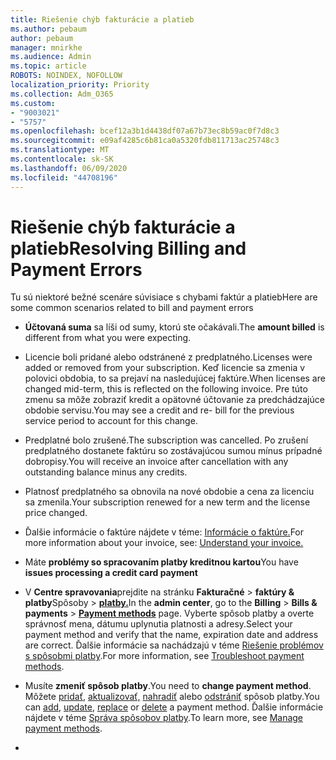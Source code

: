 ```yaml
---
title: Riešenie chýb fakturácie a platieb
ms.author: pebaum
author: pebaum
manager: mnirkhe
ms.audience: Admin
ms.topic: article
ROBOTS: NOINDEX, NOFOLLOW
localization_priority: Priority
ms.collection: Adm_O365
ms.custom:
- "9003021"
- "5757"
ms.openlocfilehash: bcef12a3b1d4438df07a67b73ec8b59ac0f7d8c3
ms.sourcegitcommit: e09af4285c6b81ca0a5320fdb811713ac25748c3
ms.translationtype: MT
ms.contentlocale: sk-SK
ms.lasthandoff: 06/09/2020
ms.locfileid: "44708196"
---
```

# <a name="resolving-billing-and-payment-errors"></a><span data-ttu-id="6031f-102">Riešenie chýb fakturácie a platieb</span><span class="sxs-lookup"><span data-stu-id="6031f-102">Resolving Billing and Payment Errors</span></span>

<span data-ttu-id="6031f-103">Tu sú niektoré bežné scenáre súvisiace s chybami faktúr a platieb</span><span class="sxs-lookup"><span data-stu-id="6031f-103">Here are some common scenarios related to bill and payment errors</span></span>

- <span data-ttu-id="6031f-104">**Účtovaná suma** sa líši od sumy, ktorú ste očakávali.</span><span class="sxs-lookup"><span data-stu-id="6031f-104">The  **amount billed** is different from what you were expecting.</span></span>
- <span data-ttu-id="6031f-105">Licencie boli pridané alebo odstránené z predplatného.</span><span class="sxs-lookup"><span data-stu-id="6031f-105">Licenses were added or removed from your subscription.</span></span> <span data-ttu-id="6031f-106">Keď licencie sa zmenia v polovici obdobia, to sa prejaví na nasledujúcej faktúre.</span><span class="sxs-lookup"><span data-stu-id="6031f-106">When licenses are changed mid-term, this is reflected on the following invoice.</span></span> <span data-ttu-id="6031f-107">Pre túto zmenu sa môže zobraziť kredit a opätovné účtovanie za predchádzajúce obdobie servisu.</span><span class="sxs-lookup"><span data-stu-id="6031f-107">You may see a credit and re- bill for the previous service period to account for this change.</span></span>
- <span data-ttu-id="6031f-108">Predplatné bolo zrušené.</span><span class="sxs-lookup"><span data-stu-id="6031f-108">The subscription was cancelled.</span></span> <span data-ttu-id="6031f-109">Po zrušení predplatného dostanete faktúru so zostávajúcou sumou mínus prípadné dobropisy.</span><span class="sxs-lookup"><span data-stu-id="6031f-109">You will receive an invoice after cancellation with any outstanding balance minus any credits.</span></span>
- <span data-ttu-id="6031f-110">Platnosť predplatného sa obnovila na nové obdobie a cena za licenciu sa zmenila.</span><span class="sxs-lookup"><span data-stu-id="6031f-110">Your subscription renewed for a new term and the license price changed.</span></span>
- <span data-ttu-id="6031f-111">Ďalšie informácie o faktúre nájdete v téme: [Informácie o faktúre.](https://docs.microsoft.com/microsoft-365/commerce/billing-and-payments/understand-your-invoice2)</span><span class="sxs-lookup"><span data-stu-id="6031f-111">For more information about your invoice, see:  [Understand your invoice.](https://docs.microsoft.com/microsoft-365/commerce/billing-and-payments/understand-your-invoice2)</span></span>
- <span data-ttu-id="6031f-112">Máte **problémy so spracovaním platby kreditnou kartou**</span><span class="sxs-lookup"><span data-stu-id="6031f-112">You have  **issues processing a credit card payment**</span></span>
- <span data-ttu-id="6031f-113">V **Centre spravovania**prejdite na stránku **Fakturačné**   >   **faktúry & platby**Spôsoby   >   **[platby.](https://go.microsoft.com/fwlink/p/?linkid=2018806)**</span><span class="sxs-lookup"><span data-stu-id="6031f-113">In the  **admin center**, go to the  **Billing**  >  **Bills & payments**  >  **[Payment methods](https://go.microsoft.com/fwlink/p/?linkid=2018806)** page.</span></span> <span data-ttu-id="6031f-114">Vyberte spôsob platby a overte správnosť mena, dátumu uplynutia platnosti a adresy.</span><span class="sxs-lookup"><span data-stu-id="6031f-114">Select your payment method and verify that the name, expiration date and address are correct.</span></span> <span data-ttu-id="6031f-115">Ďalšie informácie sa nachádzajú v téme [Riešenie problémov s spôsobmi platby](https://docs.microsoft.com/microsoft-365/commerce/billing-and-payments/manage-payment-methods#troubleshoot-payment-methods).</span><span class="sxs-lookup"><span data-stu-id="6031f-115">For more information, see  [Troubleshoot payment methods](https://docs.microsoft.com/microsoft-365/commerce/billing-and-payments/manage-payment-methods#troubleshoot-payment-methods).</span></span>

- <span data-ttu-id="6031f-116">Musíte **zmeniť spôsob platby**.</span><span class="sxs-lookup"><span data-stu-id="6031f-116">You need to  **change payment method**.</span></span> <span data-ttu-id="6031f-117">Môžete [pridať](https://docs.microsoft.com/microsoft-365/commerce/billing-and-payments/manage-payment-methods?view=o365-worldwide#add-a-payment-method), [aktualizovať,](https://docs.microsoft.com/microsoft-365/commerce/billing-and-payments/manage-payment-methods?view=o365-worldwide#update-payment-method-details) [nahradiť](https://docs.microsoft.com/microsoft-365/commerce/billing-and-payments/manage-payment-methods?view=o365-worldwide#replace-a-payment-method) alebo [odstrániť](https://docs.microsoft.com/microsoft-365/commerce/billing-and-payments/manage-payment-methods?view=o365-worldwide#delete-a-payment-method) spôsob platby.</span><span class="sxs-lookup"><span data-stu-id="6031f-117">You can [add](https://docs.microsoft.com/microsoft-365/commerce/billing-and-payments/manage-payment-methods?view=o365-worldwide#add-a-payment-method),  [update](https://docs.microsoft.com/microsoft-365/commerce/billing-and-payments/manage-payment-methods?view=o365-worldwide#update-payment-method-details),  [replace](https://docs.microsoft.com/microsoft-365/commerce/billing-and-payments/manage-payment-methods?view=o365-worldwide#replace-a-payment-method)  or  [delete](https://docs.microsoft.com/microsoft-365/commerce/billing-and-payments/manage-payment-methods?view=o365-worldwide#delete-a-payment-method)  a payment method.</span></span> <span data-ttu-id="6031f-118">Ďalšie informácie nájdete v téme [Správa spôsobov platby](https://docs.microsoft.com/microsoft-365/commerce/billing-and-payments/manage-payment-methods?view=o365-worldwide).</span><span class="sxs-lookup"><span data-stu-id="6031f-118">To learn more, see  [Manage payment methods](https://docs.microsoft.com/microsoft-365/commerce/billing-and-payments/manage-payment-methods?view=o365-worldwide).</span></span>
- 